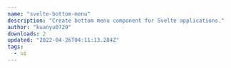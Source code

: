 ```yaml
---
name: "svelte-bottom-menu"
description: "Create bottom menu component for Svelte applications."
author: "kuanyu0729"
downloads: 2
updated: "2022-04-26T04:11:13.284Z"
tags: 
  - ui
---
```

